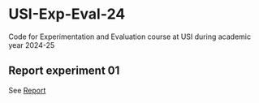 # USI-Exp-Eval-24
Code for Experimentation and Evaluation course at USI during academic year 2024-25

## Report experiment 01
See [Report](experiment1/report/template.pdf)
